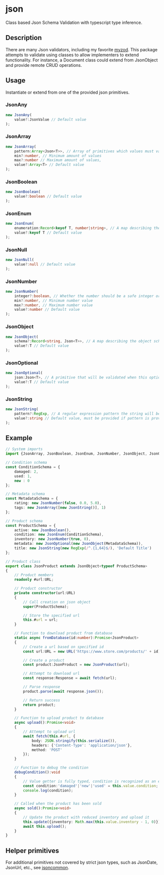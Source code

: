 # json

Class based Json Schema Validation with typescript type inference.

## Description

There are many Json validators, including my favorite [myzod](https://github.com/davidmdm/myzod).
This package attempts to validate using classes to allow implementers to extend functionality.
For instance, a Document class could extend from JsonObject and provide remote CRUD operations.

## Usage

Instantiate or extend from one of the provided json primitives.

### JsonAny

```typescript
new JsonAny(
	value?:JsonValue // Default value
);
```

### JsonArray

```typescript
new JsonArray(
	pattern:Array<Json<T>>, // Array of primitives which values must validate against sequentially
	min?:number, // Minimum amount of values
	max?:number // Maximum amount of values,
	value?:Array<T> // Default value
);
```

### JsonBoolean

```typescript
new JsonBoolean(
	value?:boolean // Default value
);
```

### JsonEnum

```typescript
new JsonEnum(
	enumeration:Record<keyof T, number|string>, // A map describing the enumeration
	value?:keyof T // Default value
);
```

### JsonNull

```typescript
new JsonNull(
	value?:null // Default value
);
```

### JsonNumber

```typescript
new JsonNumber(
	integer?:boolean, // Whether the number should be a safe integer or not
	min?:number, // Minimum number value
	max?:number, // Maximum number value
	value?:number // Default value
);
```

### JsonObject

```typescript
new JsonObject(
	schema?:Record<string, Json<T>>, // A map describing the object schema
	value?:T // Default value
);
```

### JsonOptional

```typescript
new JsonOptional(
	json:Json<T>, // A primitive that will be validated when this optionals value is provided
	value?:T // Default value
);
```

### JsonString

```typescript
new JsonString(
	pattern?:RegExp, // A regular expression pattern the string will be tested against
	value?:string // Default value, must be provided if pattern is provided
);
```

## Example

```typescript
// System imports
import {JsonArray, JsonBoolean, JsonEnum, JsonNumber, JsonObject, JsonOptional, JsonString} from 'json';

// Condition schema
const ConditionSchema = {
	damaged: 2,
	used: 1,
	new : 0
};

// Metadata schema
const MetadataSchema = {
	rating: new JsonNumber(false, 0.0, 5.0),
	tags: new JsonArray([new JsonString()], 1)
};

// Product schema
const ProductSchema = {
	active: new JsonBoolean(),
	condition: new JsonEnum(ConditionSchema),
	inventory: new JsonNumber(true, 0),
	metadata: new JsonOptional(new JsonObject(MetadataSchema)),
	title: new JsonString(new RegExp(/^.{1,64}$/), 'Default Title')
};

// Product class
export class JsonProduct extends JsonObject<typeof ProductSchema>
{
	// Product members
	readonly #url:URL;

	// Product constructor
	private constructor(url:URL)
	{
		// Call creation on json object
		super(ProductSchema);

		// Store the specified url
		this.#url = url;
	}

	// Function to download product from database
	static async fromDatabase(id:number):Promise<JsonProduct>
	{
		// Create a url based on specified id
		const url:URL = new URL('https://www.store.com/products/' + id);

		// Create a product
		const product:JsonProduct = new JsonProduct(url);

		// Attempt to download url
		const response:Response = await fetch(url);

		// Parse response
		product.parse(await response.json());

		// Return success
		return product;
	}

	// Function to upload product to database
	async upload():Promise<void>
	{
		// Attempt to upload url
		await fetch(this.#url, {
			body: JSON.stringify(this.serialize()),
			headers: {'Content-Type': 'application/json'},
			method: 'POST'
		});
	}

	// Function to debug the condition
	debugCondition():void
	{
		// Value getter is fully typed, condition is recognized as an enumeration
		const condition:'damaged'|'new'|'used' = this.value.condition;
		console.log(condition);
	}

	// Called when the product has been sold
	async sold():Promise<void>
	{
		// Update the product with reduced inventory and upload it
		this.update({inventory: Math.max(this.value.inventory - 1, 0)});
		await this.upload();
	}
}
```

## Helper primitives

For additional primitives not covered by strict json types, such as JsonDate, JsonUrl, etc., see [jsoncommon](https://github.com/cmkweber/jsoncommon).